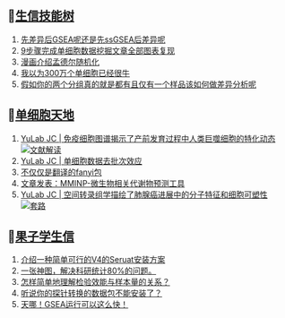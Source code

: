 ## 📝[生信技能树](https://github.com/ixxmu/mp_duty/issues?q=label%3A%E7%94%9F%E4%BF%A1%E6%8A%80%E8%83%BD%E6%A0%91+is%3Aclosed)
<!-- 1issueTable -->

1. [先差异后GSEA呢还是先ssGSEA后差异呢](https://github.com/ixxmu/mp_duty/issues/4472) 
2. [9步骤完成单细胞数据挖掘文章全部图表复现](https://github.com/ixxmu/mp_duty/issues/4471) 
3. [漫画介绍孟德尔随机化](https://github.com/ixxmu/mp_duty/issues/4462) 
4. [我以为300万个单细胞已经很牛](https://github.com/ixxmu/mp_duty/issues/4439) 
5. [假如你的两个分组真的就是都有且仅有一个样品该如何做差异分析呢](https://github.com/ixxmu/mp_duty/issues/4430) 
<!-- 1issueTable -->
## 📝[单细胞天地](https://github.com/ixxmu/mp_duty/issues?q=label%3A%E5%8D%95%E7%BB%86%E8%83%9E%E5%A4%A9%E5%9C%B0+is%3Aclosed)
<!-- 2issueTable -->

1. [YuLab JC | 免疫细胞图谱揭示了产前发育过程中人类巨噬细胞的特化动态](https://github.com/ixxmu/mp_duty/issues/4465) [![文献解读](https://img.shields.io/github/labels/ixxmu/mp_duty/文献解读)](https://github.com/ixxmu/mp_duty/labels/文献解读)
2. [YuLab JC |  单细胞数据去批次效应](https://github.com/ixxmu/mp_duty/issues/4424) 
3. [不仅仅是翻译的fanyi包](https://github.com/ixxmu/mp_duty/issues/4347) 
4. [文章发表：MMINP-微生物相关代谢物预测工具](https://github.com/ixxmu/mp_duty/issues/4279) 
5. [YuLab JC | 空间转录组学描绘了肺腺癌进展中的分子特征和细胞可塑性](https://github.com/ixxmu/mp_duty/issues/4234) [![套路](https://img.shields.io/github/labels/ixxmu/mp_duty/套路)](https://github.com/ixxmu/mp_duty/labels/套路)
<!-- 2issueTable -->

## 📝[果子学生信](https://github.com/ixxmu/mp_duty/issues?q=label%3A%E6%9E%9C%E5%AD%90%E5%AD%A6%E7%94%9F%E4%BF%A1+is%3Aclosed)
<!-- 3issueTable -->

1. [介绍一种简单可行的V4的Seruat安装方案](https://github.com/ixxmu/mp_duty/issues/4134) 
2. [一张神图，解决科研统计80%的问题。](https://github.com/ixxmu/mp_duty/issues/4125) 
3. [怎样简单地理解检验效能与样本量的关系？](https://github.com/ixxmu/mp_duty/issues/4124) 
4. [听说你的探针转换的数据包不能安装了？](https://github.com/ixxmu/mp_duty/issues/4122) 
5. [天哪！GSEA运行可以这么快！](https://github.com/ixxmu/mp_duty/issues/3953) 
<!-- 3issueTable -->

